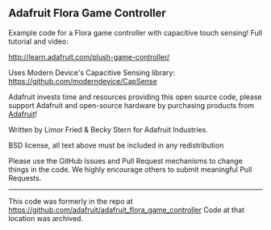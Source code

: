 ## Adafruit Flora Game Controller

Example code for a Flora game controller with capacitive touch sensing! Full tutorial and video:

http://learn.adafruit.com/plush-game-controller/

Uses Modern Device's Capacitive Sensing library: https://github.com/moderndevice/CapSense

  Adafruit invests time and resources providing this open source code, 
  please support Adafruit and open-source hardware by purchasing 
  products from [Adafruit](https://www.adafruit.com)!

  Written by Limor Fried & Becky Stern for Adafruit Industries. 
  
  BSD license, all text above must be included in any redistribution
  
Please use the GitHub Issues and Pull Request mechanisms to change things in the code. 
We highly encourage others to submit meaningful Pull Requests.

-------------------------------------
This code was formerly in the repo at https://github.com/adafruit/adafruit_flora_game_controller 
Code at that location was archived.
